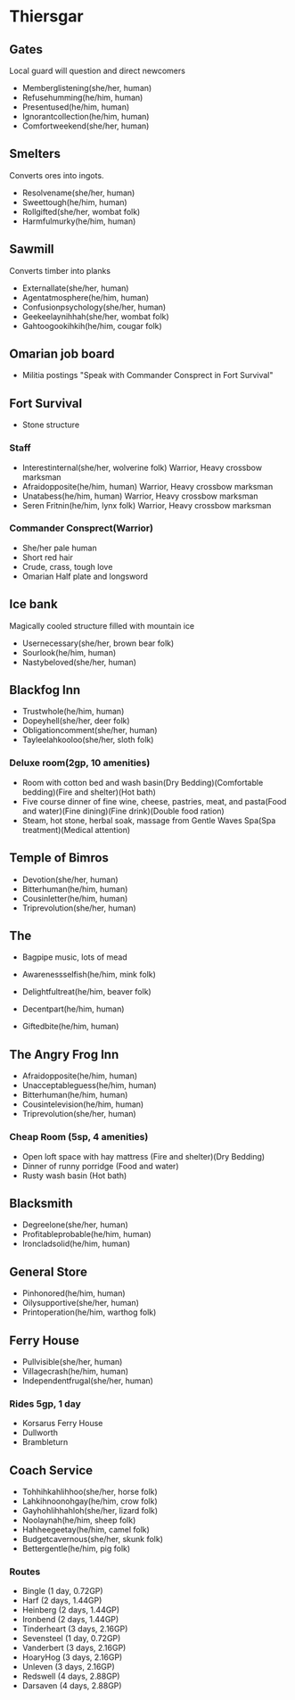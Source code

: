 # Thiersgar

## Gates
Local guard will question and direct newcomers
- Memberglistening(she/her, human)
- Refusehumming(he/him, human)
- Presentused(he/him, human)
- Ignorantcollection(he/him, human)
- Comfortweekend(she/her, human)

## Smelters
Converts ores into ingots.
- Resolvename(she/her, human)
- Sweettough(he/him, human)
- Rollgifted(she/her, wombat folk)
- Harmfulmurky(he/him, human)

## Sawmill
Converts timber into planks
- Externallate(she/her, human)
- Agentatmosphere(he/him, human)
- Confusionpsychology(she/her, human)
- Geekeelaynihhah(she/her, wombat folk)
- Gahtoogookihkih(he/him, cougar folk)

## Omarian job board
- Militia postings
"Speak with Commander Consprect in Fort Survival"

## Fort Survival
- Stone structure

### Staff
- Interestinternal(she/her, wolverine folk) Warrior, Heavy crossbow marksman
- Afraidopposite(he/him, human) Warrior, Heavy crossbow marksman
- Unatabess(he/him, human) Warrior, Heavy crossbow marksman
- Seren Fritnin(he/him, lynx folk) Warrior, Heavy crossbow marksman

### Commander Consprect(Warrior)
- She/her pale human
- Short red hair
- Crude, crass, tough love
- Omarian Half plate and longsword

## Ice bank
Magically cooled structure filled with mountain ice
- Usernecessary(she/her, brown bear folk)
- Sourlook(he/him, human)
- Nastybeloved(she/her, human)

## Blackfog Inn
- Trustwhole(he/him, human)
- Dopeyhell(she/her, deer folk)
- Obligationcomment(she/her, human)
- Tayleelahkooloo(she/her, sloth folk)

### Deluxe room(2gp, 10 amenities)
- Room with cotton bed and wash basin(Dry Bedding)(Comfortable bedding)(Fire and shelter)(Hot bath)
- Five course dinner of fine wine, cheese, pastries, meat, and pasta(Food and water)(Fine dining)(Fine drink)(Double food ration)
- Steam, hot stone, herbal soak, massage from Gentle Waves Spa(Spa treatment)(Medical attention)

## Temple of Bimros
- Devotion(she/her, human)
- Bitterhuman(he/him, human)
- Cousinletter(he/him, human)
- Triprevolution(she/her, human)

## The 
- Bagpipe music, lots of mead

- Awarenessselfish(he/him, mink folk)
- Delightfultreat(he/him, beaver folk)
- Decentpart(he/him, human)
- Giftedbite(he/him, human)

## The Angry Frog Inn
- Afraidopposite(he/him, human)
- Unacceptableguess(he/him, human)
- Bitterhuman(he/him, human)
- Cousintelevision(he/him, human)
- Triprevolution(she/her, human)

### Cheap Room (5sp, 4 amenities)
- Open loft space with hay mattress (Fire and shelter)(Dry Bedding)
- Dinner of runny porridge (Food and water)
- Rusty wash basin (Hot bath)

## Blacksmith
- Degreelone(she/her, human)
- Profitableprobable(he/him, human)
- Ironcladsolid(he/him, human)

## General Store
- Pinhonored(he/him, human)
- Oilysupportive(she/her, human)
- Printoperation(he/him, warthog folk)

## Ferry House
- Pullvisible(she/her, human)
- Villagecrash(he/him, human)
- Independentfrugal(she/her, human)

### Rides 5gp, 1 day
- Korsarus Ferry House
- Dullworth
- Brambleturn

## Coach Service
- Tohhihkahlihhoo(she/her, horse folk)
- Lahkihnoonohgay(he/him, crow folk)
- Gayhohlihhahloh(she/her, lizard folk)
- Noolaynah(he/him, sheep folk)
- Hahheegeetay(he/him, camel folk)
- Budgetcavernous(she/her, skunk folk)
- Bettergentle(he/him, pig folk)

### Routes
- Bingle (1 day, 0.72GP)
- Harf (2 days, 1.44GP)
- Heinberg (2 days, 1.44GP)
- Ironbend (2 days, 1.44GP)
- Tinderheart (3 days, 2.16GP)
- Sevensteel (1 day, 0.72GP)
- Vanderbert (3 days, 2.16GP)
- HoaryHog (3 days, 2.16GP)
- Unleven (3 days, 2.16GP)
- Redswell (4 days, 2.88GP)
- Darsaven (4 days, 2.88GP)
